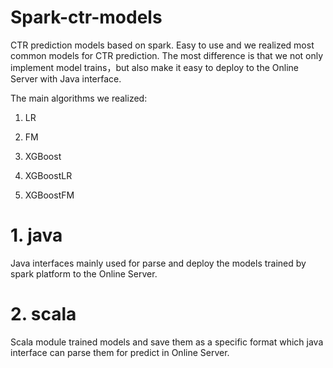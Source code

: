 # Spark-ctr-models
CTR prediction models based on spark. Easy to use and we realized most common models for CTR prediction. The most difference is that we not only implement model trains，but also make it easy to deploy to the Online Server with Java interface.

The main algorithms we realized:

1. LR

2. FM

3. XGBoost

4. XGBoostLR

3. XGBoostFM

# 1. java
Java interfaces mainly used for parse and deploy the models trained by spark platform to the Online Server.

# 2. scala
Scala module trained models and save them as a specific format which java interface can parse them for predict in Online Server.
